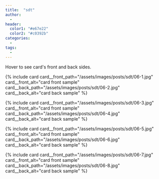 ```yaml
---
title:  "sdt"
author:
  -
header:
  color1: "#e67e22"
  color2: "#c0392b"
categories:
  -
tags:
  -
---
```


Hover to see card's front and back sides.

{% include card
  card__front_path="/assets/images/posts/sdt/06-1.jpg"
  card__front_alt="card front sample"
  card__back_path="/assets/images/posts/sdt/06-2.jpg"
  card__back_alt="card back sample"
%}

{% include card
  card__front_path="/assets/images/posts/sdt/06-3.jpg"
  card__front_alt="card front sample"
  card__back_path="/assets/images/posts/sdt/06-4.jpg"
  card__back_alt="card back sample"
%}

{% include card
  card__front_path="/assets/images/posts/sdt/06-5.jpg"
  card__front_alt="card front sample"
  card__back_path="/assets/images/posts/sdt/06-6.jpg"
  card__back_alt="card back sample"
%}

{% include card
  card__front_path="/assets/images/posts/sdt/06-7.jpg"
  card__front_alt="card front sample"
  card__back_path="/assets/images/posts/sdt/06-8.jpg"
  card__back_alt="card back sample"
%}
